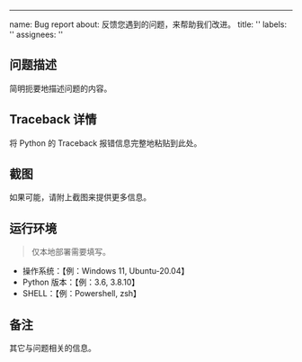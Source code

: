 ---
name: Bug report
about: 反馈您遇到的问题，来帮助我们改进。
title: ''
labels: ''
assignees: ''



## 问题描述

简明扼要地描述问题的内容。

## Traceback 详情

将 Python 的 Traceback 报错信息完整地粘贴到此处。

## 截图

如果可能，请附上截图来提供更多信息。

## 运行环境

> 仅本地部署需要填写。

- 操作系统：【例：Windows 11, Ubuntu-20.04】
- Python 版本：【例：3.6, 3.8.10】
- SHELL：【例：Powershell, zsh】

## 备注

其它与问题相关的信息。
